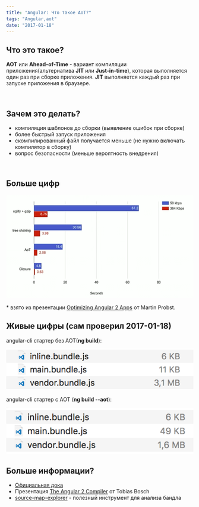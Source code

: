 ```yaml
---
title: "Angular: Что такое AoT?"
tags: "Angular,aot"
date: "2017-01-18"
---
```


## Что это такое?

**AOT** или **Ahead-of-Time** - вариант компиляции приложения(альтернатива **JIT** или **Just-in-time**), которая выполняется один раз при сборке приложения. **JIT** выполняется каждый раз при запуске приложения в браузере.

 

## Зачем это делать?

- компиляция шаблонов до сборки (выявление ошибок при сборке)
- более быстрый запуск приложения
- скомпилированный файл получается меньше (не нужно включать компилятор в сборку)
- вопрос безопасности (меньше вероятность внедрения)

 

## Больше цифр

![](images/Screen-Shot-2017-01-18-at-22.19.02.png)

\* взято из презентации [Optimizing Angular 2 Apps](https://www.youtube.com/watch?v=_VnV7R4Ncwc) от Martin Probst.

## Живые цифры (сам проверил 2017-01-18)

angular-cli стартер без AOT(**ng build**):

![](images/Screen-Shot-2017-01-18-at-22.32.32.png)

angular-cli стартер c AOT (**ng build --aot**):

![](images/Screen-Shot-2017-01-18-at-22.33.50.png)

## Больше информации?

- [Официальная дока](https://angular.io/docs/ts/latest/cookbook/aot-compiler.html)
- Презентация [The Angular 2 Compiler](https://www.youtube.com/watch?v=kW9cJsvcsGo) от Tobias Bosch
- [source-map-explorer](https://www.npmjs.com/package/source-map-explorer) - полезный инструмент для анализа бандла
